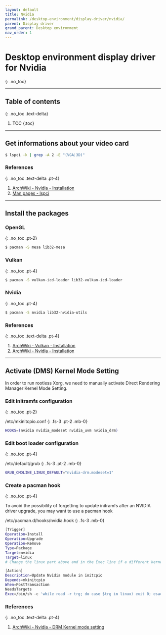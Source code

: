```yaml
---
layout: default
title: Nvidia
permalink: /desktop-environment/display-driver/nvidia/
parent: Display driver
grand_parent: Desktop environment
nav_order: 1
---
```


# Desktop environment display driver for Nvidia
{: .no_toc}

---

## Table of contents
{: .no_toc .text-delta}

1. TOC
{:toc}

---

## Get informations about your video card

```bash
$ lspci -k | grep -A 2 -E "(VGA|3D)"
```

### References
{: .no_toc .text-delta .pt-4}

1. [ArchWiki - Nvidia - Installation](https://wiki.archlinux.org/index.php/NVIDIA#Installation)
1. [Man pages - lspci](https://jlk.fjfi.cvut.cz/arch/manpages/man/core/pciutils/lspci.8.en)

---

## Install the packages

### OpenGL
{: .no_toc .pt-2}

```bash
$ pacman -S mesa lib32-mesa
```

### Vulkan
{: .no_toc .pt-4}

```bash
$ pacman -S vulkan-icd-loader lib32-vulkan-icd-loader
```

### Nvidia
{: .no_toc .pt-4}

```bash
$ pacman -S nvidia lib32-nvidia-utils
```

### References
{: .no_toc .text-delta .pt-4}

1. [ArchWiki - Vulkan - Installation](https://wiki.archlinux.org/index.php/Vulkan#Installation)
1. [ArchWiki - Nvidia - Installation](https://wiki.archlinux.org/index.php/NVIDIA#Installation)

---

## Activate (DMS) Kernel Mode Setting

In order to run rootless Xorg, we need to manually activate Direct Rendering Manager Kernel Mode Setting.

### Edit initramfs configuration
{: .no_toc .pt-2}

/etc/mkinitcpio.conf
{: .fs-3 .pt-2 .mb-0}

```bash
HOOKS=(nvidia nvidia_modeset nvidia_uvm nvidia_drm)
```

### Edit boot loader configuration
{: .no_toc .pt-4}

/etc/default/grub
{: .fs-3 .pt-2 .mb-0}

```bash
GRUB_CMDLINE_LINUX_DEFAULT="nvidia-drm.modeset=1"
```

### Create a pacman hook
{: .no_toc .pt-4}

To avoid the possibility of forgetting to update initramfs after an NVIDIA driver upgrade, you may want to use a pacman hook

/etc/pacman.d/hooks/nvidia.hook
{: .fs-3 .mb-0}

```bash
[Trigger]
Operation=Install
Operation=Upgrade
Operation=Remove
Type=Package
Target=nvidia
Target=linux
# Change the linux part above and in the Exec line if a different kernel is used

[Action]
Description=Update Nvidia module in initcpio
Depends=mkinitcpio
When=PostTransaction
NeedsTargets
Exec=/bin/sh -c 'while read -r trg; do case $trg in linux) exit 0; esac; done; /usr/bin/mkinitcpio -P'
```

### References
{: .no_toc .text-delta .pt-4}

1. [ArchWiki - Nvidia - DRM Kernel mode setting](https://wiki.archlinux.org/index.php/NVIDIA#DRM_kernel_mode_setting)
